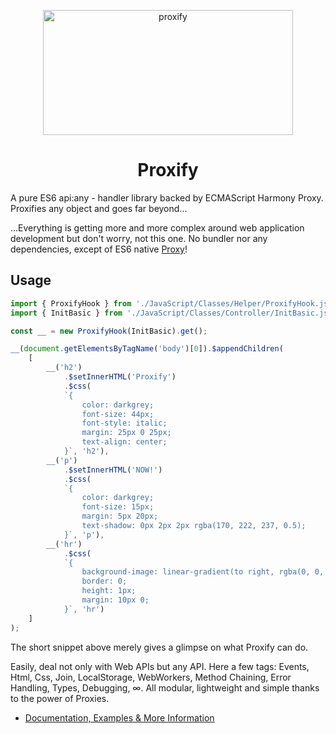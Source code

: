 <meta http-equiv='Content-Type' content='text/html; charset=utf-8' />
<p align="center">
  <img src="https://farm4.staticflickr.com/3917/14978448715_d060fe9949_k.jpg" width="400" height="200" alt="proxify">
  <h1 align="center">Proxify</h1>
</p>
A pure ES6 api:any - handler library backed by ECMAScript Harmony Proxy. Proxifies any object and goes far beyond...

...Everything is getting more and more complex around web application development but don't worry, not this one. No bundler nor any dependencies, except of ES6 native <a href="https://developer.mozilla.org/en-US/docs/Web/JavaScript/Reference/Global_Objects/Proxy" target="_blank">Proxy</a>!

## Usage

```js
import { ProxifyHook } from './JavaScript/Classes/Helper/ProxifyHook.js';
import { InitBasic } from './JavaScript/Classes/Controller/InitBasic.js';

const __ = new ProxifyHook(InitBasic).get();

__(document.getElementsByTagName('body')[0]).$appendChildren(
    [
        __('h2')
            .$setInnerHTML('Proxify')
            .$css(
            `{
                color: darkgrey;
                font-size: 44px;
                font-style: italic;
                margin: 25px 0 25px;
                text-align: center;
            }`, 'h2'),
        __('p')
            .$setInnerHTML('NOW!')
            .$css(
            `{
                color: darkgrey;
                font-size: 15px;
                margin: 5px 20px;
                text-shadow: 0px 2px 2px rgba(170, 222, 237, 0.5);
            }`, 'p'),
        __('hr')
            .$css(
            `{
                background-image: linear-gradient(to right, rgba(0, 0, 0, 0), rgba(0, 0, 0, 0.75), rgba(0, 0, 0, 0));
                border: 0;
                height: 1px;
                margin: 10px 0;
            }`, 'hr')
    ]
);
```

The short snippet above merely gives a glimpse on what Proxify can do.

Easily, deal not only with Web APIs but any API. Here a few tags: Events, Html, Css, Join, LocalStorage, WebWorkers, Method Chaining, Error Handling, Types, Debugging, ∞. All modular, lightweight and simple thanks to the power of Proxies.

- [Documentation, Examples & More Information](https://weedshaker.github.io/Proxify/)
